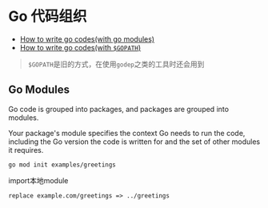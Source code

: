 # Go 代码组织


- [How to write go codes(with go modules)](https://golang.org/doc/code.html)
- [How to write go codes(with `$GOPATH`)](https://golang.org/doc/gopath_code.html)
> `$GOPATH`是旧的方式，在使用`godep`之类的工具时还会用到


## Go Modules


Go code is grouped into packages, and packages are grouped into modules.

Your package's module specifies the context Go needs to run the code, including the Go version the code is written for and the set of other modules it requires.


```
go mod init examples/greetings
```

import本地module

```
replace example.com/greetings => ../greetings
```